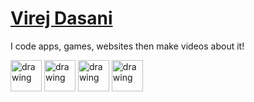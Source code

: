 # [Virej Dasani](https://youtube.com/virej)
I code apps, games, websites then make videos about it!

<a href="https://twitter.com/virejdasani"><img src="https://raw.githubusercontent.com/gauravghongde/social-icons/master/PNG/Color/Twitter.png" alt="drawing" width="50"/></a>
<a href="https://instagram.com/virejdasani"><img src="https://raw.githubusercontent.com/gauravghongde/social-icons/master/PNG/Color/Instagram.png" alt="drawing" width="50"/></a>
<a href="https://www.youtube.com/channel/UCRzS48bskynAxoI38BFypfQ"><img src="https://raw.githubusercontent.com/gauravghongde/social-icons/master/PNG/Color/Youtube.png" alt="drawing" width="50"/></a>
<a href="https://www.linkedin.com/in/virej-dasani-b64470209/"><img src="https://raw.githubusercontent.com/gauravghongde/social-icons/master/PNG/Color/LinkedIN.png" alt="drawing" width="50"/></a>


<!--
![Github stats](https://github-readme-stats.vercel.app/api?username=virejdasani&count_private=true&show_icons=true&theme=radical&layout=compact)
![Top Langs](https://github-readme-stats.vercel.app/api/top-langs/?username=virejdasani&layout=compact&langs_count=100&hide=Mathematica,Kotlin,Shell,ShaderLab,GLSL,HLSL&theme=radical&exclude_repo=Planet-Portal,OverheatingChaosGame,FizzBuzz-EVERYTHING,ELEVATEgame,Eltusa1,Eltusa2,Eltusa3,Eltusa,AR-RR,ELECTRIFIED)                   
-->

<!--
<img src="https://user-images.githubusercontent.com/67495678/178329718-d897d973-a3fb-4d55-88ce-03dd9a4407a8.png" alt="loading..."  />
-->
